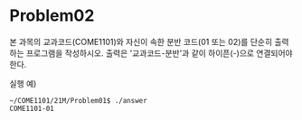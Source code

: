 # Problem02

본 과목의 교과코드(COME1101)와 자신이 속한 분반 코드(01 또는 02)를 단순히 출력하는 프로그램을 작성하시오. 
출력은 '교과코드-분반'과 같이 하이픈(-)으로 연결되어야 한다. 

실행 예)
```
~/COME1101/21M/Problem01$ ./answer
COME1101-01
```
